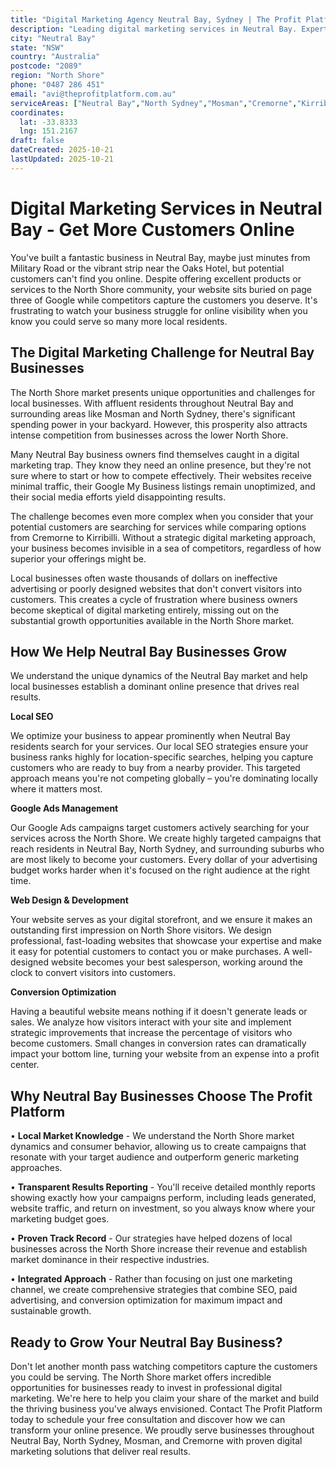 ```yaml
---
title: "Digital Marketing Agency Neutral Bay, Sydney | The Profit Platform"
description: "Leading digital marketing services in Neutral Bay. Expert SEO, Google Ads & web design for North Shore businesses. Call 0487 286 451 for a free consultation."
city: "Neutral Bay"
state: "NSW"
country: "Australia"
postcode: "2089"
region: "North Shore"
phone: "0487 286 451"
email: "avi@theprofitplatform.com.au"
serviceAreas: ["Neutral Bay","North Sydney","Mosman","Cremorne","Kirribilli"]
coordinates:
  lat: -33.8333
  lng: 151.2167
draft: false
dateCreated: 2025-10-21
lastUpdated: 2025-10-21
---
```


# Digital Marketing Services in Neutral Bay - Get More Customers Online

You've built a fantastic business in Neutral Bay, maybe just minutes from Military Road or the vibrant strip near the Oaks Hotel, but potential customers can't find you online. Despite offering excellent products or services to the North Shore community, your website sits buried on page three of Google while competitors capture the customers you deserve. It's frustrating to watch your business struggle for online visibility when you know you could serve so many more local residents.

## The Digital Marketing Challenge for Neutral Bay Businesses

The North Shore market presents unique opportunities and challenges for local businesses. With affluent residents throughout Neutral Bay and surrounding areas like Mosman and North Sydney, there's significant spending power in your backyard. However, this prosperity also attracts intense competition from businesses across the lower North Shore.

Many Neutral Bay business owners find themselves caught in a digital marketing trap. They know they need an online presence, but they're not sure where to start or how to compete effectively. Their websites receive minimal traffic, their Google My Business listings remain unoptimized, and their social media efforts yield disappointing results.

The challenge becomes even more complex when you consider that your potential customers are searching for services while comparing options from Cremorne to Kirribilli. Without a strategic digital marketing approach, your business becomes invisible in a sea of competitors, regardless of how superior your offerings might be.

Local businesses often waste thousands of dollars on ineffective advertising or poorly designed websites that don't convert visitors into customers. This creates a cycle of frustration where business owners become skeptical of digital marketing entirely, missing out on the substantial growth opportunities available in the North Shore market.

## How We Help Neutral Bay Businesses Grow

We understand the unique dynamics of the Neutral Bay market and help local businesses establish a dominant online presence that drives real results.

**Local SEO**

We optimize your business to appear prominently when Neutral Bay residents search for your services. Our local SEO strategies ensure your business ranks highly for location-specific searches, helping you capture customers who are ready to buy from a nearby provider. This targeted approach means you're not competing globally – you're dominating locally where it matters most.

**Google Ads Management**

Our Google Ads campaigns target customers actively searching for your services across the North Shore. We create highly targeted campaigns that reach residents in Neutral Bay, North Sydney, and surrounding suburbs who are most likely to become your customers. Every dollar of your advertising budget works harder when it's focused on the right audience at the right time.

**Web Design & Development**

Your website serves as your digital storefront, and we ensure it makes an outstanding first impression on North Shore visitors. We design professional, fast-loading websites that showcase your expertise and make it easy for potential customers to contact you or make purchases. A well-designed website becomes your best salesperson, working around the clock to convert visitors into customers.

**Conversion Optimization**

Having a beautiful website means nothing if it doesn't generate leads or sales. We analyze how visitors interact with your site and implement strategic improvements that increase the percentage of visitors who become customers. Small changes in conversion rates can dramatically impact your bottom line, turning your website from an expense into a profit center.

## Why Neutral Bay Businesses Choose The Profit Platform

• **Local Market Knowledge** - We understand the North Shore market dynamics and consumer behavior, allowing us to create campaigns that resonate with your target audience and outperform generic marketing approaches.

• **Transparent Results Reporting** - You'll receive detailed monthly reports showing exactly how your campaigns perform, including leads generated, website traffic, and return on investment, so you always know where your marketing budget goes.

• **Proven Track Record** - Our strategies have helped dozens of local businesses across the North Shore increase their revenue and establish market dominance in their respective industries.

• **Integrated Approach** - Rather than focusing on just one marketing channel, we create comprehensive strategies that combine SEO, paid advertising, and conversion optimization for maximum impact and sustainable growth.

## Ready to Grow Your Neutral Bay Business?

Don't let another month pass watching competitors capture the customers you could be serving. The North Shore market offers incredible opportunities for businesses ready to invest in professional digital marketing. We're here to help you claim your share of the market and build the thriving business you've always envisioned. Contact The Profit Platform today to schedule your free consultation and discover how we can transform your online presence. We proudly serve businesses throughout Neutral Bay, North Sydney, Mosman, and Cremorne with proven digital marketing solutions that deliver real results.